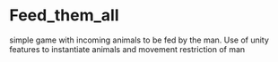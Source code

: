 # Feed_them_all
 simple game with incoming animals to be fed by the man. Use of unity features to instantiate animals and movement restriction of man
